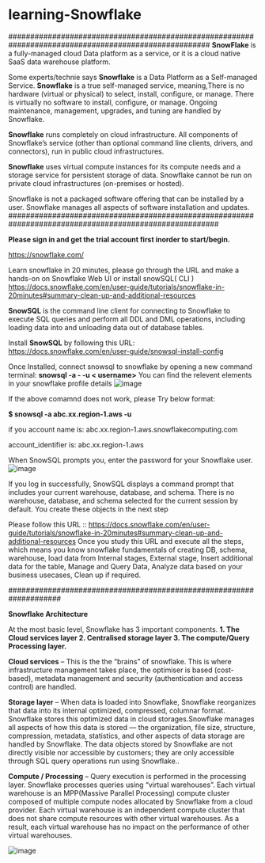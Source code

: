 # learning-Snowflake
######################################################################################################
**SnowFlake** is a fully-managed cloud Data platform as a service, or it is a cloud native SaaS data warehouse platform.

Some experts/technie says **Snowflake** is a Data Platform as a Self-managed Service.
**Snowflake** is a true self-managed service, meaning,There is no hardware (virtual or physical) to select, install, configure, or manage.
There is virtually no software to install, configure, or manage.
Ongoing maintenance, management, upgrades, and tuning are handled by Snowflake.

**Snowflake** runs completely on cloud infrastructure. All components of Snowflake’s service (other than optional command line clients, drivers, and connectors), run in public cloud infrastructures.

**Snowflake** uses virtual compute instances for its compute needs and a storage service for persistent storage of data. Snowflake cannot be run on private cloud infrastructures (on-premises or hosted).

Snowflake is not a packaged software offering that can be installed by a user. Snowflake manages all aspects of software installation and updates.
########################################################################################################

**Please sign in and get the trial account first inorder to start/begin.**

https://snowflake.com/

Learn snowflake in 20 minutes, please go through the URL and make a hands-on on Snowflake Web UI or install snowSQL( CLI )
https://docs.snowflake.com/en/user-guide/tutorials/snowflake-in-20minutes#summary-clean-up-and-additional-resources

**SnowSQL** is the command line client for connecting to Snowflake to execute SQL queries and perform all DDL and DML operations, 
including loading data into and unloading data out of database tables.

Install **SnowSQL** by following this URL: https://docs.snowflake.com/en/user-guide/snowsql-install-config

Once Installed, connect snowsql to snowflake by opening a new command terminal:
**snowsql -a <orgname>-<account name> -u < username>**
You can find the relevent elements in your snowflake profile details
![image](https://github.com/sushantasen/learning-Snowflake/assets/89632159/e97d88bc-6d26-43c3-bb95-5fa78b0c7fd8)

If the above comamnd does not work, please Try below format:

**$ snowsql -a abc.xx.region-1.aws -u**  

if you account name is: abc.xx.region-1.aws.snowflakecomputing.com

account_identifier is: abc.xx.region-1.aws

When SnowSQL prompts you, enter the password for your Snowflake user.
![image](https://github.com/sushantasen/learning-Snowflake/assets/89632159/3c50c692-a378-43f1-8685-732a09e24427)

If you log in successfully, SnowSQL displays a command prompt that includes your current warehouse, database, and schema.
There is no warehouse, database, and schema selected for the current session by default. You create these objects in the next step

Please follow this URL :: https://docs.snowflake.com/en/user-guide/tutorials/snowflake-in-20minutes#summary-clean-up-and-additional-resources
Once you study this URL and execute all the steps, which means you know snowflake fundamentals of creating DB, schema, warehouse, load data from Internal stages, External stage, Insert additional data for the table, Manage and Query Data, Analyze data based on your business usecases, Clean up if required.

####################################################################

**Snowflake Architecture**

At the most basic level, Snowflake has 3 important components. 
**1. The Cloud services layer
2. Centralised storage layer 
3. The compute/Query Processing layer.**

**Cloud services** – This is the the “brains” of snowflake. This is where infrastructure management takes place, the optimiser is based (cost-based), metadata management and security (authentication and access control) are handled.

**Storage layer** – When data is loaded into Snowflake, Snowflake reorganizes that data into its internal optimized, compressed, columnar format. Snowflake stores this optimized data in cloud storages.Snowflake manages all aspects of how this data is stored — the organization, file size, structure, compression, metadata, statistics, and other aspects of data storage are handled by Snowflake. The data objects stored by Snowflake are not directly visible nor accessible by customers; they are only accessible through SQL query operations run using Snowflake..

**Compute / Processing** – Query execution is performed in the processing layer. Snowflake processes queries using “virtual warehouses”. Each virtual warehouse is an MPP(Massive Parallel Processing) compute cluster composed of multiple compute nodes allocated by Snowflake from a cloud provider.
Each virtual warehouse is an independent compute cluster that does not share compute resources with other virtual warehouses. As a result, each virtual warehouse has no impact on the performance of other virtual warehouses.

![image](https://github.com/sushantasen/learning-Snowflake/assets/89632159/a2e8a6c7-3892-4ed3-94d3-bb6f4c28d43a)




